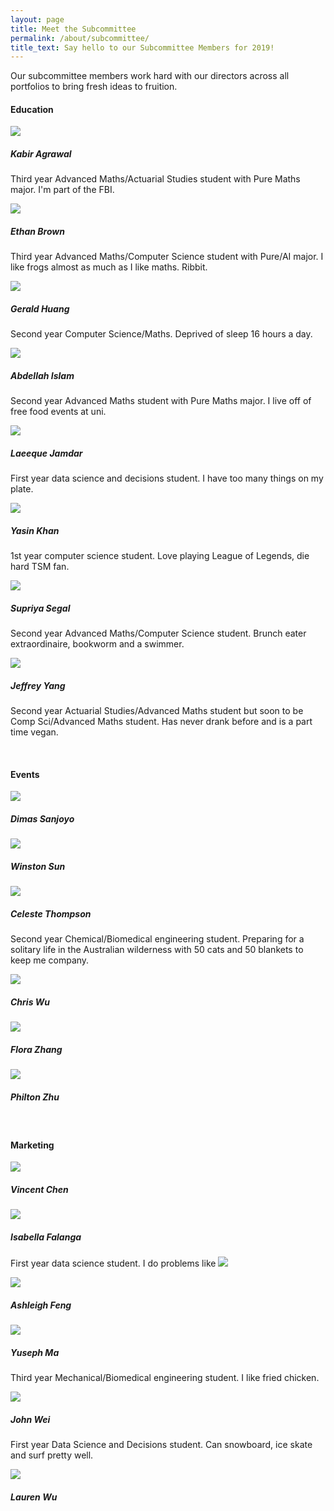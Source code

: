 ```yaml
---
layout: page
title: Meet the Subcommittee
permalink: /about/subcommittee/
title_text: Say hello to our Subcommittee Members for 2019!
---
```

<link href="{{ site.url }}/assets/css/mathsoc.scss" rel="stylesheet">

Our subcommittee members work hard with our directors across all portfolios to bring fresh ideas to fruition. 


<h4>Education</h4>
<section class="flex-container">
    <div class="horizontal-container">
        <div class="vertical-container"><img class="subcom-pic" src="{{site.images}}/TeamPhotos/KabirA.jpg">
        </div>
        <div class="vertical-container">
        <h5>Kabir Agrawal</h5>
            <p>Third year Advanced Maths/Actuarial Studies student with Pure Maths major. I'm part of the FBI.</p>
        </div>
    </div>
    <div class="horizontal-container">
        <div class="vertical-container"><img class="subcom-pic" src="{{ site.images }}/TeamPhotos/EthanB.png">
        </div>
        <div class="vertical-container">
        <h5>Ethan Brown</h5>
            <p>Third year Advanced Maths/Computer Science student with Pure/AI major. I like frogs almost as much as I like maths. Ribbit.</p>
        </div>
    </div>
    <div class="horizontal-container">
        <div class="vertical-container"><img class="subcom-pic" src="{{ site.images }}/TeamPhotos/GeraldH.jpg">
        </div>
        <div class="vertical-container">
        <h5>Gerald Huang</h5>
            <p>Second year Computer Science/Maths. Deprived of sleep 16 hours a day.</p>
        </div>
    </div>
    <div class="horizontal-container">
        <div class="vertical-container"><img class="subcom-pic" src="{{ site.images }}/logo.png">
        </div>
        <div class="vertical-container">
        <h5>Abdellah Islam</h5>
            <p>Second year Advanced Maths student with Pure Maths major. I live off of free food events at uni.</p>
        </div>
    </div>
    <div class="horizontal-container">
        <div class="vertical-container"><img class="subcom-pic" src="{{ site.images }}/TeamPhotos/LaeequeJ.jpg">
        </div>
        <div class="vertical-container">
        <h5>Laeeque Jamdar</h5>
            <p>First year data science and decisions student. I have too many things on my plate.</p>
        </div>
    </div>
    <div class="horizontal-container">
        <div class="vertical-container"><img class="subcom-pic" src="{{ site.images }}/TeamPhotos/YasinK.jpg">
        </div>
        <div class="vertical-container">
        <h5>Yasin Khan</h5>
            <p>1st year computer science student. Love playing League of Legends, die hard TSM fan.</p>
        </div>
    </div>
    <div class="horizontal-container">
        <div class="vertical-container"><img class="subcom-pic" src="{{ site.images }}/TeamPhotos/SupriyaS.jpg">
        </div>
        <div class="vertical-container">
        <h5>Supriya Segal</h5>
            <p>Second year Advanced Maths/Computer Science student. Brunch eater extraordinaire, bookworm and a swimmer.</p>
        </div>
    </div>
    <div class="horizontal-container">
        <div class="vertical-container"><img class="subcom-pic" src="{{ site.images }}/TeamPhotos/JeffreyY.jpg">
        </div>
        <div class="vertical-container">
        <h5>Jeffrey Yang</h5>
            <p>Second year Actuarial Studies/Advanced Maths student but soon to be Comp Sci/Advanced Maths student. Has never drank before and is a part time vegan.</p>
        </div>
    </div>
</section>
<br>
<h4>Events</h4>
<section class="flex-container">
    <div class="horizontal-container">
        <div class="vertical-container"><img class="subcom-pic" src="{{ site.images }}/logo.png">
        </div>
        <div class="vertical-container">
        <h5>Dimas Sanjoyo</h5>
            <p></p>
        </div>
    </div>
    <div class="horizontal-container">
        <div class="vertical-container"><img class="subcom-pic" src="{{ site.images }}/TeamPhotos/WinstonS.jpg">
        </div>
        <div class="vertical-container">
        <h5>Winston Sun</h5>
            <p></p>
        </div>
    </div>
    <div class="horizontal-container">
        <div class="vertical-container"><img class="subcom-pic" src="{{ site.images }}/logo.png">
        </div>
        <div class="vertical-container">
        <h5>Celeste Thompson</h5>
            <p>Second year Chemical/Biomedical engineering student. Preparing for a solitary life in the Australian wilderness with 50 cats and 50 blankets to keep me company.</p>
        </div>
    </div>
    <div class="horizontal-container">
        <div class="vertical-container"><img class="subcom-pic" src="{{ site.images }}/logo.png">
        </div>
        <div class="vertical-container">
        <h5>Chris Wu</h5>
            <p></p>
        </div>
    </div>
    <div class="horizontal-container">
        <div class="vertical-container"><img class="subcom-pic" src="{{ site.images }}/logo.png">
        </div>
        <div class="vertical-container">
        <h5>Flora Zhang</h5>
            <p></p>
        </div>
    </div>
    <div class="horizontal-container">
        <div class="vertical-container"><img class="subcom-pic" src="{{ site.images }}/logo.png">
        </div>
        <div class="vertical-container">
        <h5>Philton Zhu</h5>
            <p></p>
        </div>
    </div>
</section>
<br>

<h4>Marketing</h4>
<section class="flex-container">
    <div class="horizontal-container">
        <div class="vertical-container"><img class="subcom-pic" src="{{ site.images }}/TeamPhotos/VincentC.jpg">
        </div>
        <div class="vertical-container">
        <h5>Vincent Chen</h5>
            <p></p>
        </div>
    </div>
    <div class="horizontal-container">
        <div class="vertical-container"><img class="subcom-pic" src="{{ site.images }}/TeamPhotos/IsabellaF.jpg">
        </div>
        <div class="vertical-container">
        <h5>Isabella Falanga</h5>
            <p>First year data science student. I do problems like <img src="http://latex.codecogs.com/gif.latex? \int_0^{23} 3\,dx" border="0"/></p>
        </div>
    </div>
    <div class="horizontal-container">
        <div class="vertical-container"><img class="subcom-pic" src="{{ site.images }}/logo.png">
        </div>
        <div class="vertical-container">
        <h5>Ashleigh Feng</h5>
            <p></p>
        </div>
    </div>
    <div class="horizontal-container">
        <div class="vertical-container"><img class="subcom-pic" src="{{ site.images }}/TeamPhotos/YusephM.jpg">
        </div>
        <div class="vertical-container">
        <h5>Yuseph Ma</h5>
            <p>Third year Mechanical/Biomedical engineering student. I like fried chicken.</p>
        </div>
    </div>
    <div class="horizontal-container">
        <div class="vertical-container"><img class="subcom-pic" src="{{ site.images }}/TeamPhotos/JohnW.PNG">
        </div>
        <div class="vertical-container">
        <h5>John Wei</h5>
            <p>First year Data Science and Decisions student. Can snowboard, ice skate and surf pretty well.</p>
        </div>
    </div>
    <div class="horizontal-container">
        <div class="vertical-container"><img class="subcom-pic" src="{{ site.images }}/TeamPhotos/LaurenW.PNG">
        </div>
        <div class="vertical-container">
        <h5>Lauren Wu</h5>
            <p></p>
        </div>
    </div>
</section>
    
    

